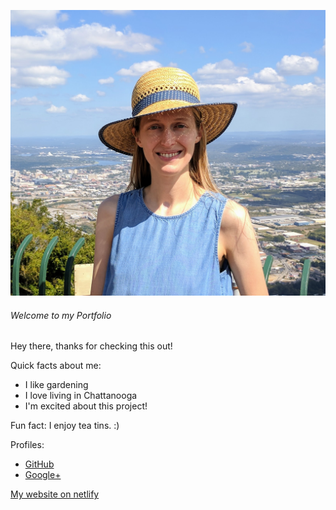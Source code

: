 ![local photo](pics/blues.jpg)

###### Welcome to my Portfolio

Hey there, thanks for checking this out!

Quick facts about me:
+ I like gardening
+ I love living in Chattanooga
+ I'm excited about this project!

Fun fact: I enjoy tea tins. :)

Profiles:
+ [GitHub](https://github.com/adfrench11)
+ [Google+](https://plus.google.com/u/0/115956373067610580732)

[My website on netlify](https://clever-hearties.netlify.com/)
